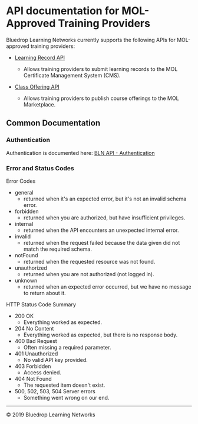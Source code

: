 # API documentation for MOL-Approved Training Providers

Bluedrop Learning Networks currently supports the following APIs for MOL-approved training providers:

 - [Learning Record API](./learning-record-api)
	 - Allows training providers to submit learning records to the MOL Certificate Management System (CMS).

 - [Class Offering API](./class-offering-api)
	 - Allows training providers to publish course offerings to the MOL Marketplace.

## Common Documentation

### Authentication

Authentication is documented here: 
[BLN API - Authentication](https://blnnetworkdraft.docs.apiary.io/#introduction/authentication)

### Error and Status Codes

Error Codes

- general 
	- returned when it's an expected error, but it's not an invalid schema error.
- forbidden
	- returned when you are authorized, but have insufficient privileges.
- internal 
	- returned when the API encounters an unexpected internal error.
- invalid
	-	returned when the request failed because the data given did not match the required schema.
- notFound
	- returned when the requested resource was not found.
- unauthorized
	- returned when you are not authorized (not logged in).
- unknown
	- returned when an expected error occurred, but we have no message to return about it.

HTTP Status Code Summary

- 200 OK
	- Everything worked as expected.
- 204 No Content
	- Everything worked as expected, but there is no response body.
- 400 Bad Request
	- Often missing a required parameter.
- 401 Unauthorized  
	- No valid API key provided.
- 403 Forbidden  
	- Access denied.
- 404 Not Found  
	- The requested item doesn't exist.
- 500, 502, 503, 504 Server errors
	- Something went wrong on our end.

---
&copy; 2019 Bluedrop Learning Networks

